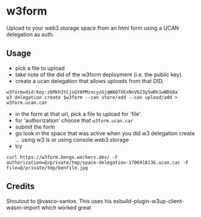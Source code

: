 # w3form

Upload to your web3.storage space from an html form using a UCAN delegation as auth.

## Usage

- pick a file to upload
- take note of the did of the w3form deployment (i.e. the public key).
- create a ucan delegation that allows uploads from that DID.
```shell
w3form=did:key:z6Mkh3tCjsGYAPMzxcyzGjqWAQ7XExNnV623ySwRh1wWDG8a`
w3 delegation create $w3form --can store/add --can upload/add > w3form.ucan.car
```
- in the form at that url, pick a file to upload for 'file'.
- for 'authorization' choose that `w3form.ucan.car`
- submit the form
- go look in the space that was active when you did w3 delegation create ... using w3 ls or using console.web3.storage
- try 
```
curl https://w3form.bengo.workers.dev/ -F authorization=@/private/tmp/space-delegation-1706918136.ucan.car -F file=@/private/tmp/benfile.jpg
```

## Credits

Shoutout to @vasco-santos. This uses his esbuild-plugin-w3up-client-wasm-import which worked great
